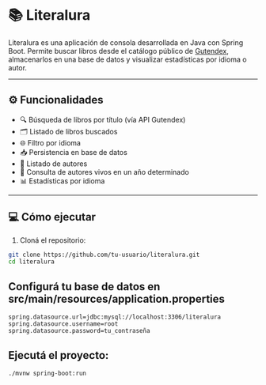 # 📚 Literalura

Literalura es una aplicación de consola desarrollada en Java con Spring Boot. Permite buscar libros desde el catálogo público de [Gutendex](https://gutendex.com/), almacenarlos en una base de datos y visualizar estadísticas por idioma o autor.

---

## ⚙️ Funcionalidades

- 🔍 Búsqueda de libros por título (vía API Gutendex)
- 🗂️ Listado de libros buscados
- 🌐 Filtro por idioma
- 📥 Persistencia en base de datos
- 👤 Listado de autores
- 🧓 Consulta de autores vivos en un año determinado
- 📊 Estadísticas por idioma

---

## 💻 Cómo ejecutar

1. Cloná el repositorio:

```bash
git clone https://github.com/tu-usuario/literalura.git
cd literalura
```
## Configurá tu base de datos en src/main/resources/application.properties

```
spring.datasource.url=jdbc:mysql://localhost:3306/literalura
spring.datasource.username=root
spring.datasource.password=tu_contraseña
```
## Ejecutá el proyecto:

```
./mvnw spring-boot:run
```


